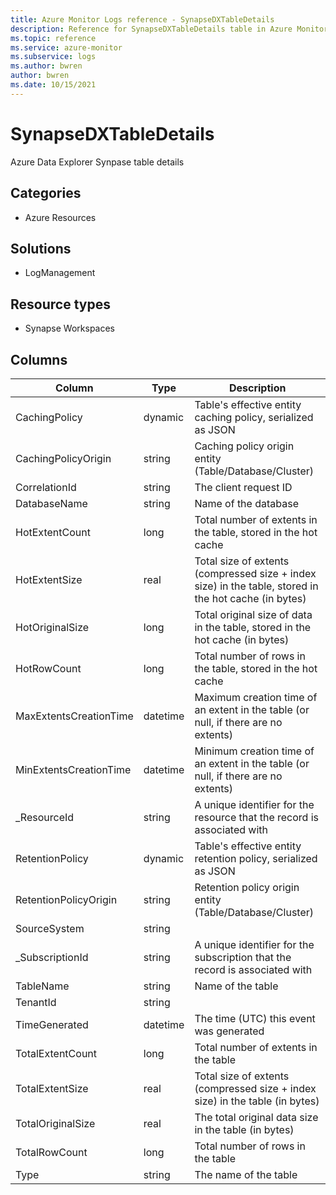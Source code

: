 ```yaml
---
title: Azure Monitor Logs reference - SynapseDXTableDetails
description: Reference for SynapseDXTableDetails table in Azure Monitor Logs.
ms.topic: reference
ms.service: azure-monitor
ms.subservice: logs
ms.author: bwren
author: bwren
ms.date: 10/15/2021
---
```


# SynapseDXTableDetails

 Azure Data Explorer Synpase table details

## Categories

- Azure Resources
## Solutions

- LogManagement
## Resource types

- Synapse Workspaces




## Columns

| Column | Type | Description |
| --- | --- | --- |
| CachingPolicy | dynamic | Table's effective entity caching policy, serialized as JSON |
| CachingPolicyOrigin | string | Caching policy origin entity (Table/Database/Cluster) |
| CorrelationId | string | The client request ID |
| DatabaseName | string | Name of the database |
| HotExtentCount | long | Total number of extents in the table, stored in the hot cache |
| HotExtentSize | real | Total size of extents (compressed size + index size) in the table, stored in the hot cache (in bytes) |
| HotOriginalSize | long | Total original size of data in the table, stored in the hot cache (in bytes) |
| HotRowCount | long | Total number of rows in the table, stored in the hot cache |
| MaxExtentsCreationTime | datetime | Maximum creation time of an extent in the table (or null, if there are no extents) |
| MinExtentsCreationTime | datetime | Minimum creation time of an extent in the table (or null, if there are no extents) |
| _ResourceId | string | A unique identifier for the resource that the record is associated with |
| RetentionPolicy | dynamic | Table's effective entity retention policy, serialized as JSON |
| RetentionPolicyOrigin | string | Retention policy origin entity (Table/Database/Cluster) |
| SourceSystem | string |  |
| _SubscriptionId | string | A unique identifier for the subscription that the record is associated with |
| TableName | string | Name of the table |
| TenantId | string |  |
| TimeGenerated | datetime | The time (UTC) this event was generated |
| TotalExtentCount | long | Total number of extents in the table |
| TotalExtentSize | real | Total size of extents (compressed size + index size) in the table (in bytes) |
| TotalOriginalSize | real | The total original data size in the table (in bytes) |
| TotalRowCount | long | Total number of rows in the table |
| Type | string | The name of the table |

